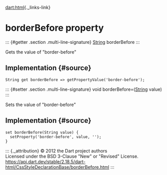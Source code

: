 [dart:html](../../dart-html/dart-html-library){._links-link}

borderBefore property
=====================

::: {#getter .section .multi-line-signature}
[String](../../dart-core/string-class) borderBefore
:::

Gets the value of \"border-before\"

Implementation {#source}
--------------

``` {.language-dart data-language="dart"}
String get borderBefore => getPropertyValue('border-before');
```

::: {#setter .section .multi-line-signature}
void borderBefore=([String](../../dart-core/string-class) value)
:::

Sets the value of \"border-before\"

Implementation {#source}
--------------

``` {.language-dart data-language="dart"}
set borderBefore(String value) {
  setProperty('border-before', value, '');
}
```

::: {._attribution}
© 2012 the Dart project authors\
Licensed under the BSD 3-Clause \"New\" or \"Revised\" License.\
<https://api.dart.dev/stable/2.18.5/dart-html/CssStyleDeclarationBase/borderBefore.html>
:::
